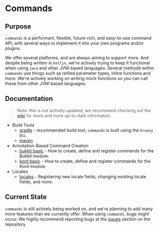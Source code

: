 # Commands
## Purpose
`commands` is a performant, flexible, future-rich, and easy-to-use command API,
with several ways to implement it into your own programs and/or plugins.

We offer several platforms, and are always aiming to support more. And despite being
written in `kotlin`, we're actively trying to keep it functional when using 
`Java` and other JVM-based languages. Several methods within `commands` use things such as
reified parameter types, inline functions and more. We're actively working on writing mock functions
so you can call these from other JVM-based languages.

## Documentation
> Note: this is not actively updated, we recommend checking out the [wiki](https://github.com/devrawr/commands/wiki)
> for more and more up-to-date information.

* Build Tools
  * [gradle](https://github.com/devrawr/commands/wiki/gradle) - recommended build tool, `commands` is built using the `Groovy DSL`.
  * [maven](https://github.com/devrawr/commands/wiki/maven)
* Annotation-Based Command Creation
    * [bukkit basic](https://github.com/devrawr/commands/wiki/bukkit-annotations) - How to create, define and register commands for the Bukkit module.
    * [kord basic](https://github.com/devrawr/commands/wiki/kord-annotations) - How to create, define and register commands for the Kord module.
* Locales
    * [locales](https://github.com/devrawr/commands/wiki/locales) - Registering new locale fields, changing existing locale fields, and more.

## Current State
`commands` is still actively being worked on, and we're planning to add many more features than 
we currently offer. When using `commands`, bugs might occur. We highly recommend reporting bugs 
at the [issues](https://github.com/devrawr/commands/issues) section on the repository.